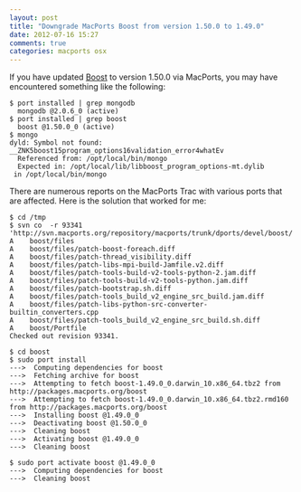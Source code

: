 ```yaml
---
layout: post
title: "Downgrade MacPorts Boost from version 1.50.0 to 1.49.0"
date: 2012-07-16 15:27
comments: true
categories: macports osx
---
```


If you have updated [Boost](http://www.boost.org/) to version 1.50.0 via MacPorts, you may have encountered something like the following:

    $ port installed | grep mongodb
      mongodb @2.0.6_0 (active)
    $ port installed | grep boost
      boost @1.50.0_0 (active)
    $ mongo
    dyld: Symbol not found: __ZNK5boost15program_options16validation_error4whatEv
      Referenced from: /opt/local/bin/mongo
      Expected in: /opt/local/lib/libboost_program_options-mt.dylib
     in /opt/local/bin/mongo

There are numerous reports on the MacPorts Trac with various ports that are affected. Here is the solution that worked for me:

    $ cd /tmp
    $ svn co  -r 93341 'http://svn.macports.org/repository/macports/trunk/dports/devel/boost/'
    A    boost/files
    A    boost/files/patch-boost-foreach.diff
    A    boost/files/patch-thread_visibility.diff
    A    boost/files/patch-libs-mpi-build-Jamfile.v2.diff
    A    boost/files/patch-tools-build-v2-tools-python-2.jam.diff
    A    boost/files/patch-tools-build-v2-tools-python.jam.diff
    A    boost/files/patch-bootstrap.sh.diff
    A    boost/files/patch-tools_build_v2_engine_src_build.jam.diff
    A    boost/files/patch-libs-python-src-converter-builtin_converters.cpp
    A    boost/files/patch-tools_build_v2_engine_src_build.sh.diff
    A    boost/Portfile
    Checked out revision 93341.

    $ cd boost
    $ sudo port install
    --->  Computing dependencies for boost
    --->  Fetching archive for boost
    --->  Attempting to fetch boost-1.49.0_0.darwin_10.x86_64.tbz2 from http://packages.macports.org/boost
    --->  Attempting to fetch boost-1.49.0_0.darwin_10.x86_64.tbz2.rmd160 from http://packages.macports.org/boost
    --->  Installing boost @1.49.0_0
    --->  Deactivating boost @1.50.0_0
    --->  Cleaning boost
    --->  Activating boost @1.49.0_0
    --->  Cleaning boost

    $ sudo port activate boost @1.49.0_0
    --->  Computing dependencies for boost
    --->  Cleaning boost
